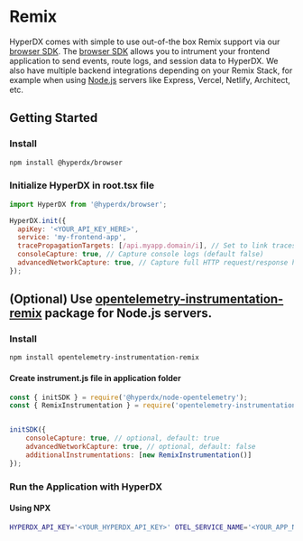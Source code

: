 # Remix

HyperDX comes with simple to use out-of-the box Remix support via our [browser SDK](https://www.hyperdx.io/docs/install/browser). The [browser SDK](https://www.hyperdx.io/docs/install/browser) allows you to intrument your frontend application to send events, route logs, and session data to HyperDX. We also have multiple backend integrations depending on your Remix Stack, for example when using [Node.js](https://www.hyperdx.io/docs/install/javascript) servers like Express, Vercel, Netlify, Architect, etc.

## Getting Started

### Install

```bash
npm install @hyperdx/browser
```

### Initialize HyperDX in root.tsx file

```js
import HyperDX from '@hyperdx/browser';

HyperDX.init({
  apiKey: '<YOUR_API_KEY_HERE>',
  service: 'my-frontend-app',
  tracePropagationTargets: [/api.myapp.domain/i], // Set to link traces from frontend to backend requests
  consoleCapture: true, // Capture console logs (default false)
  advancedNetworkCapture: true, // Capture full HTTP request/response headers and bodies (default false)
});
```

## (Optional) Use [opentelemetry-instrumentation-remix](https://github.com/justindsmith/opentelemetry-instrumentations-js/tree/main/packages/instrumentation-remix) package for Node.js servers.

### Install

```bash
npm install opentelemetry-instrumentation-remix
```

#### Create instrument.js file in application folder

```js
const { initSDK } = require('@hyperdx/node-opentelemetry');
const { RemixInstrumentation } = require('opentelemetry-instrumentation-remix');


initSDK({
    consoleCapture: true, // optional, default: true
    advancedNetworkCapture: true, // optional, default: false
    additionalInstrumentations: [new RemixInstrumentation()]
});
```

### Run the Application with HyperDX 

#### Using NPX

```bash
HYPERDX_API_KEY='<YOUR_HYPERDX_API_KEY>' OTEL_SERVICE_NAME='<YOUR_APP_NAME>' NODE_OPTIONS='-r <REALATIVE_TRACKING.JS_PATH>' remix dev
```



